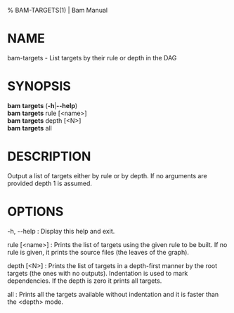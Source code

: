% BAM-TARGETS(1) | Bam Manual

# NAME

bam-targets - List targets by their rule or depth in the DAG

# SYNOPSIS

**bam** **targets** (**-h**|**--help**)\
**bam** **targets** rule [\<name\>]\
**bam** **targets** depth [\<N\>]\
**bam** **targets** all

# DESCRIPTION
  Output a list of targets either by rule or by depth. If no arguments are
  provided depth 1 is assumed.

# OPTIONS
-h, --help
:   Display this help and exit.

rule [\<name\>]
:   Prints the list of targets using the given rule to be built. If no rule
    is given, it prints the source files (the leaves of the graph).

depth [\<N\>]
:   Prints the list of targets in a depth-first manner by the root targets
    (the ones with no outputs). Indentation is used to mark dependencies. If
    the depth is zero it prints all targets.

all
:   Prints all the targets available without indentation and it is faster than
    the \<depth\> mode.

